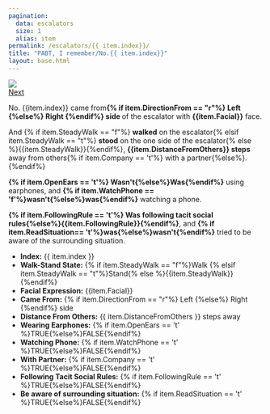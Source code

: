 ```yaml
---
pagination:
  data: escalators
  size: 1
  alias: item 
permalink: /escalators/{{ item.index}}/
title: "PABT, I remember/No.{{ item.index}}"
layout: base.html
---
```


<!-- <h1>{{ item.name | default: 'Escalator' }}</h1> -->
<div class="totalBox">

<div class="imageSec">
<img src="/imageFiles/Oct_22nd_000{{item.index}}.png"/>
<!-- {% assign total = pagination.hrefs | size %}
{% assign nextIndex = pagination.pageNumber | plus: 1 | modulo: total %}
{% assign prevIndex = pagination.pageNumber | minus: 1 %}
{% if prevIndex < 0 %}{% assign prevIndex = total | minus: 1 %}{% endif %} -->

<nav class="pager" >
  <!-- <a id="nextBtn" href="{{ pagination.hrefs[nextIndex] }}" data-role="next">Next</a> -->
  <a id="nextBtn" href="{{ pagination.hrefs[pagination.pageNumber | plus: 1] }}" data-role="next">Next</a>
</nav>

</div>

<div class="infoSec">

<div class="descriptionBox">
<p>
No. {{item.index}} came from<strong>{% if item.DirectionFrom == "r"%} Left {%else%} Right {%endif%} side </strong>of the escalator with <strong>{{item.Facial}}</strong> face.

And {% if item.SteadyWalk == "f"%} <strong>walked</strong> on the escalator{% elsif item.SteadyWalk == "t"%} <strong>stood</strong> on the one side of the escalator{% else %}{{item.SteadyWalk}}{%endif%}, <strong>{{item.DistanceFromOthers}} steps</strong> away from others{% if item.Company == 't'%} with a partner{%else%}.{%endif%}

<strong>{% if item.OpenEars == 't'%} Wasn't{%else%}Was{%endif%}</strong> using earphones, and <strong>{% if item.WatchPhone == 'f'%}wasn't{%else%}was{%endif%}</strong> watching a phone.

<strong>{% if item.FollowingRule == 't'%} Was following tacit social rules{%else%}{{item.FollowingRule}}{%endif%}</strong>, and <strong>{% if item.ReadSituation== 't'%}was{%else%}wasn't{%endif%}</strong> tried to be aware of the surrounding situation.

</p>
</div>

<div class="dataBox">
<ul>
  <li><strong>Index:</strong> {{ item.index }}</li>
  <li><strong>Walk-Stand State:</strong> {% if item.SteadyWalk == "f"%}Walk
{% elsif item.SteadyWalk == "t"%}Stand{% else %}{{item.SteadyWalk}}{%endif%}
  </li>
  <li><strong>Facial Expression:</strong> {{item.Facial}}</li>
  <li><strong>Came From:</strong> {% if item.DirectionFrom == "r"%} Left {%else%} Right {%endif%} side</li>
  <li><strong>Distance From Others:</strong> {{ item.DistanceFromOthers }} steps away</li>
  <li><strong>Wearing Earphones:</strong> {% if item.OpenEars == 't' %}TRUE{%else%}FALSE{%endif%}</li>
  <li><strong>Watching Phone:</strong> {% if item.WatchPhone == 't' %}TRUE{%else%}FALSE{%endif%}</li>
  <li><strong>With Partner:</strong> {% if item.Company == 't' %}TRUE{%else%}FALSE{%endif%}</li>
  <li><strong>Following Tacit Social Rules:</strong> {% if item.FollowingRule == 't' %}TRUE{%else%}FALSE{%endif%}</li>
  <li><strong>Be aware of surrounding situation:</strong> {% if item.ReadSituation == 't' %}TRUE{%else%}FALSE{%endif%}</li>
</ul>
</div>
</div>
</div>
